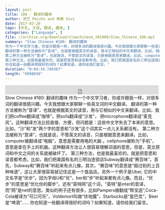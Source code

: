 ```yaml
---
layout: post
title: 180 - 翻译的趣味
author: 沛竺 Peizhu and 希茜 Xixi
date: 2017-03-20
tags: [中文, 汉语, 翻译, 趣味, ]
categories: ["Language", ]
file: //archive.org/download/slowchinese_201909/Slow_Chinese_180.mp3
summary: "Slow Chinese #180: 翻译的趣味  
作为一个中文学习者，你或许跟我一样，对很多词的翻译很感兴趣。今天我想跟大家聊聊一些英文词的中文翻译。  
翻译的第一种方法被称为“音译”，也就是根据英文的读音，用与它相似的中文来翻译。比如，我们把coffee翻译成“咖啡”，把sofa翻译成“沙发”， 把microphone翻译成“麦克风”。这种翻译方法比较直接、方便，但问题是：这些中文字失去了本来的意思。比如，“沙”和“发”两个字的意思和“沙发”这个词其实一点儿关系都没有。  
第二种方法被称为“意译”，也就是说，不管英文的读音，只是根据意思来翻译。比如，computer被翻译成“电脑”，意思是需要用电的大脑 。cellphone被称为“手机”，意思是拿在手上的机器。这种翻译方法让人很容易理解词语的意思，但是，英文原词和中文之间的关系就被破坏了。  
第三种方法，也是我最喜欢的，就是把意思和读音都考虑。比如，我们把美国有名的三明治连锁店Subway翻译成“赛百味”。首先，Subway和“赛百味”听起来有点儿像，其次，“赛百味”的意思是“超过别的上百种味道”，这让大家很容易就记住这是一个食品店。另外一个例子是Uber,  它的中文名字是“优步”。因为字母U和“优”，ber和“步”听起来都有点儿像。而且，“优步”的意思是“优化你的脚步”。还有“英特网”这个词，“英特”是inter的音译，而“网”是net的意思。类似的例子还有很多，比如Pampers被翻成“帮宝适”,Coca-Cola被译为“可口可乐”，Voldemort叫做“伏地魔”，Starbucks是“星巴克”，Beer是“啤酒”……  
你也知道一些翻译得很好的词吗？如果知道，请你给我们留言。"
duration: "0:04:34.749367"
length: "6998036"
---
```


<iframe src="https://archive.org/embed/slowchinese_201909/Slow_Chinese_180.mp3" width="500" height="30" frameborder="0" webkitallowfullscreen="true" mozallowfullscreen="true" allowfullscreen></iframe>
Slow Chinese #180: 翻译的趣味  
作为一个中文学习者，你或许跟我一样，对很多词的翻译很感兴趣。今天我想跟大家聊聊一些英文词的中文翻译。  
翻译的第一种方法被称为“音译”，也就是根据英文的读音，用与它相似的中文来翻译。比如，我们把coffee翻译成“咖啡”，把sofa翻译成“沙发”， 把microphone翻译成“麦克风”。这种翻译方法比较直接、方便，但问题是：这些中文字失去了本来的意思。比如，“沙”和“发”两个字的意思和“沙发”这个词其实一点儿关系都没有。  
第二种方法被称为“意译”，也就是说，不管英文的读音，只是根据意思来翻译。比如，computer被翻译成“电脑”，意思是需要用电的大脑 。cellphone被称为“手机”，意思是拿在手上的机器。这种翻译方法让人很容易理解词语的意思，但是，英文原词和中文之间的关系就被破坏了。  
第三种方法，也是我最喜欢的，就是把意思和读音都考虑。比如，我们把美国有名的三明治连锁店Subway翻译成“赛百味”。首先，Subway和“赛百味”听起来有点儿像，其次，“赛百味”的意思是“超过别的上百种味道”，这让大家很容易就记住这是一个食品店。另外一个例子是Uber,  它的中文名字是“优步”。因为字母U和“优”，ber和“步”听起来都有点儿像。而且，“优步”的意思是“优化你的脚步”。还有“英特网”这个词，“英特”是inter的音译，而“网”是net的意思。类似的例子还有很多，比如Pampers被翻成“帮宝适”,Coca-Cola被译为“可口可乐”，Voldemort叫做“伏地魔”，Starbucks是“星巴克”，Beer是“啤酒”……  
你也知道一些翻译得很好的词吗？如果知道，请你给我们留言。